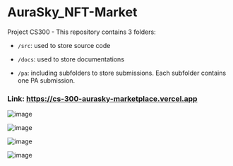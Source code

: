 # AuraSky_NFT-Market
Project CS300 - This repository contains 3 folders:
- `/src`: used to store source code
  
- `/docs`: used to store documentations
  
- `/pa`: including subfolders to store submissions. Each subfolder contains one PA submission.

### Link: https://cs-300-aurasky-marketplace.vercel.app

![image](https://github.com/hoangrank1/AuraSky_NFT-Market/assets/101281380/77a6ace8-3a86-4b45-b152-2baabb35e589)

![image](https://github.com/hoangrank1/AuraSky_NFT-Market/assets/101281380/f5fd88a3-78b7-41fc-8847-71d451d20315)

![image](https://github.com/hoangrank1/AuraSky_NFT-Market/assets/101281380/3e14e664-4219-44ba-a1f1-03febaf93927)

![image](https://github.com/hoangrank1/AuraSky_NFT-Market/assets/101281380/5b87bd50-64df-49cd-a651-3b05bcca2724)




